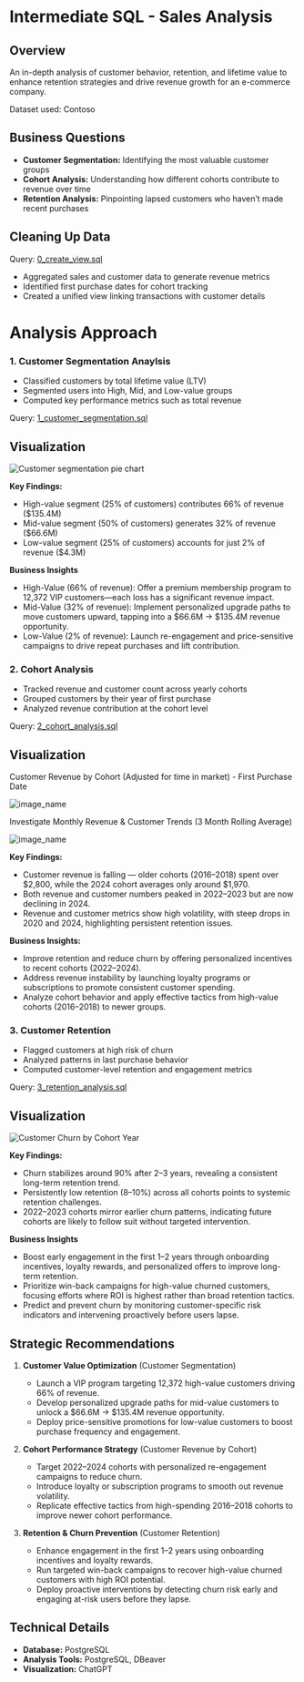  # Intermediate SQL - Sales Analysis

 ## Overview
An in-depth analysis of customer behavior, retention, and lifetime value to enhance retention strategies and drive revenue growth for an e-commerce company.

Dataset used: Contoso

## Business Questions

* **Customer Segmentation:** Identifying the most valuable customer groups
* **Cohort Analysis:** Understanding how different cohorts contribute to revenue over time
* **Retention Analysis:** Pinpointing lapsed customers who haven’t made recent purchases

## Cleaning Up Data

 Query: [0_create_view.sql](1_customer_segmentation.sql)

- Aggregated sales and customer data to generate revenue metrics
- Identified first purchase dates for cohort tracking
- Created a unified view linking transactions with customer details

 # Analysis Approach

 ### 1. Customer Segmentation Anaylsis

- Classified customers by total lifetime value (LTV)
- Segmented users into High, Mid, and Low-value groups
- Computed key performance metrics such as total revenue


 Query: [1_customer_segmentation.sql](1_customer_segmentation.sql)

 ## Visualization ##

 ![Customer segmentation pie chart](images/6.3_customer_segementation.png)

 **Key Findings:**

* High-value segment (25% of customers) contributes 66% of revenue (\$135.4M)
* Mid-value segment (50% of customers) generates 32% of revenue (\$66.6M)
* Low-value segment (25% of customers) accounts for just 2% of revenue (\$4.3M)


 **Business Insights**
- High-Value (66% of revenue): Offer a premium membership program to 12,372 VIP customers—each loss has a significant revenue impact.
- Mid-Value (32% of revenue): Implement personalized upgrade paths to move customers upward, tapping into a $66.6M → $135.4M revenue opportunity.
- Low-Value (2% of revenue): Launch re-engagement and price-sensitive campaigns to drive repeat purchases and lift contribution.

 ### 2. Cohort Analysis
- Tracked revenue and customer count across yearly cohorts
- Grouped customers by their year of first purchase
- Analyzed revenue contribution at the cohort level

 Query: [2_cohort_analysis.sql](/2_cohort_analysis.sql)


 ## Visualization ##

 Customer Revenue by Cohort (Adjusted for time in market) - First Purchase Date

 ![image_name](images/5.2_customer_revenue_normalized.png)

 Investigate Monthly Revenue & Customer Trends (3 Month Rolling Average)

![image_name](images/5.2_monthly_revenue_customers_3mo.png)

 **Key Findings:**
 
* Customer revenue is falling — older cohorts (2016–2018) spent over \$2,800, while the 2024 cohort averages only around \$1,970.
* Both revenue and customer numbers peaked in 2022–2023 but are now declining in 2024.
* Revenue and customer metrics show high volatility, with steep drops in 2020 and 2024, highlighting persistent retention issues.


 **Business Insights:**

* Improve retention and reduce churn by offering personalized incentives to recent cohorts (2022–2024).
* Address revenue instability by launching loyalty programs or subscriptions to promote consistent customer spending.
* Analyze cohort behavior and apply effective tactics from high-value cohorts (2016–2018) to newer groups.

### 3. Customer Retention

- Flagged customers at high risk of churn
- Analyzed patterns in last purchase behavior
- Computed customer-level retention and engagement metrics

 Query: [3_retention_analysis.sql](3_retention_analysis.sql)

 ## Visualization ##

 ![Customer Churn by Cohort Year](images/7.3_customer_churn_cohort_year.png)

 **Key Findings:**
- Churn stabilizes around 90% after 2–3 years, revealing a consistent long-term retention trend.
- Persistently low retention (8–10%) across all cohorts points to systemic retention challenges.
- 2022–2023 cohorts mirror earlier churn patterns, indicating future cohorts are likely to follow suit without targeted intervention.

 **Business Insights**
- Boost early engagement in the first 1–2 years through onboarding incentives, loyalty rewards, and personalized offers to improve long-term retention.
- Prioritize win-back campaigns for high-value churned customers, focusing efforts where ROI is highest rather than broad retention tactics.
- Predict and prevent churn by monitoring customer-specific risk indicators and intervening proactively before users lapse.

 ## Strategic Recommendations

1. **Customer Value Optimization** (Customer Segmentation)  
   - Launch a VIP program targeting 12,372 high-value customers driving 66% of revenue.
   - Develop personalized upgrade paths for mid-value customers to unlock a $66.6M → $135.4M revenue opportunity.
   - Deploy price-sensitive promotions for low-value customers to boost purchase frequency and engagement.

2. **Cohort Performance Strategy** (Customer Revenue by Cohort)  
   - Target 2022–2024 cohorts with personalized re-engagement campaigns to reduce churn.
   - Introduce loyalty or subscription programs to smooth out revenue volatility.
   - Replicate effective tactics from high-spending 2016–2018 cohorts to improve newer cohort performance.
3. **Retention & Churn Prevention** (Customer Retention)  
   - Enhance engagement in the first 1–2 years using onboarding incentives and loyalty rewards.
   - Run targeted win-back campaigns to recover high-value churned customers with high ROI potential.
   - Deploy proactive interventions by detecting churn risk early and engaging at-risk users before they lapse.

## Technical Details

- **Database:** PostgreSQL  
- **Analysis Tools:** PostgreSQL, DBeaver
- **Visualization:** ChatGPT
